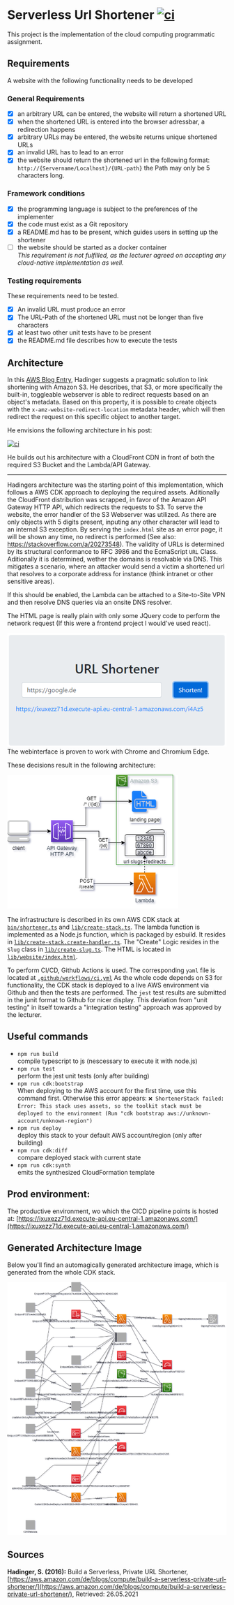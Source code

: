 # Serverless Url Shortener [![ci](https://github.com/LukvonStrom/cloud-serverless-url-shortener/actions/workflows/ci.yml/badge.svg)](https://github.com/LukvonStrom/cloud-serverless-url-shortener/actions/workflows/ci.yml)

This project is the implementation of the cloud computing programmatic assignment.

## Requirements
A website with the following functionality needs to be developed
### General Requirements
- [x] an arbitrary URL can be entered, the website will return a shortened URL
- [x] when the shortened URL is entered into the browser adressbar, a redirection happens
- [x] arbitrary URLs may be entered, the website returns unique shortened URLs
- [x] an invalid URL has to lead to an error
- [x] the website should return the shortened url in the following format: `http://{Servername/Localhost}/{URL-path}` the Path may only be 5 characters long.
### Framework conditions

- [x] the programming language is subject to the preferences of the implementer
- [x] the code must exist as a Git repository
- [x] a README.md has to be present, which guides users in setting up the shortener
- [ ] the website should be started as a docker container    
_This requirement is not fulfilled, as the lecturer agreed on accepting any cloud-native implementation as well._

### Testing requirements
These requirements need to be tested.
- [x] An invalid URL must produce an error
- [x] The URL-Path of the shortened URL must not be longer than five characters
- [x] at least two other unit tests have to be present
- [x] the README.md file describes how to execute the tests

## Architecture

In this [AWS Blog Entry](https://aws.amazon.com/de/blogs/compute/build-a-serverless-private-url-shortener/), Hadinger suggests a pragmatic solution to link shortening with Amazon S3.
He describes, that S3, or more specifically the built-in, toggleable webserver is able to redirect requests based on an object's metadata. Based on this property, it is possible to create objects with the `x-amz-website-redirect-location` metadata header, which will then redirect the request on this specific object to another target.

He envisions the following architecture in his post:

[![ci](https://awscomputeblogimages.s3-us-west-2.amazonaws.com/urlshortener_diagram.png)](https://awscomputeblogimages.s3-us-west-2.amazonaws.com/urlshortener_diagram.png)

He builds out his architecture with a CloudFront CDN in front of both the required S3 Bucket and the Lambda/API Gateway.

--- 

Hadingers architecture was the starting point of this implementation, which follows a AWS CDK approach to deploying the required assets. Aditionally the CloudFront distribution was scrapped, in favor of the Amazon API Gateway HTTP API, which redirects the requests to S3. To serve the website, the error handler of the S3 Webserver was utilized. As there are only objects with 5 digits present, inputing any other character will lead to an internal S3 exception. By serving the `index.html` site as an error page, it will be shown any time, no redirect is performed (See also: https://stackoverflow.com/a/20273548). The validity of URLs is determined by its structural conformance to RFC 3986 and the EcmaScript `URL` Class. Aditionally it is determined, wether the domains is resolvable via DNS. This mitigates a scenario, where an attacker would send a victim a shortened url that resolves to a corporate address for instance (think intranet or other sensitive areas). 

If this should be enabled, the Lambda can be attached to a Site-to-Site VPN and then resolve DNS queries via an onsite DNS resolver.

The HTML page is really plain with only some JQuery code to perform the network request (If this were a frontend project I would've used react).    

![./webinterface.png](./webinterface.png)    
The webinterface is proven to work with Chrome and Chromium Edge.

These decisions result in the following architecture:    

![./final-architecture.png](./final-architecture.png)

The infrastructure is described in its own AWS CDK stack at [`bin/shortener.ts`](../master/bin/shortener.ts) and [`lib/create-stack.ts`](../master/lib/create-stack.ts). The lambda function is implemented as a Node.js function, which is packaged by esbuild. It resides in [`lib/create-stack.create-handler.ts`](../master/lib/create-stack.create-handler.ts). The "Create" Logic resides in the `Slug` class in [`lib/create-slug.ts`](../master/lib/create-slug.ts). The HTML is located in [`lib/website/index.html`](../master/lib/website/index.html). 

To perform CI/CD, Github Actions is used. The corresponding `yaml` file is located at [`.github/workflows/ci.yml`](../master/.github/workflows/ci.yml) As the whole code depends on S3 for functionality, the CDK stack is deployed to a live AWS environment via Github and then the tests are performed. The `jest` test results are submitted in the junit format to Github for nicer display. This deviation from "unit testing" in itself towards a "integration testing" approach was approved by the lecturer.

## Useful commands

 * `npm run build`    
 compile typescript to js (nescessary to execute it with node.js)
 * `npm run test`    
 perform the jest unit tests (only after building)
 * `npm run cdk:bootstrap`    
 When deploying to the AWS account for the first time, use this command first. Otherwise this error appears: ```❌ ShortenerStack failed: Error: This stack uses assets, so the toolkit stack must be deployed to the environment (Run "cdk bootstrap aws://unknown-account/unknown-region")```
 * `npm run deploy`    
 deploy this stack to your default AWS account/region (only after building)
 * `npm run cdk:diff`    
 compare deployed stack with current state
 * `npm run cdk:synth`    
 emits the synthesized CloudFormation template

 ## Prod environment:
 The productive environment, wo which the CICD pipeline points is hosted at: [https://ixuxezz71d.execute-api.eu-central-1.amazonaws.com/](https://ixuxezz71d.execute-api.eu-central-1.amazonaws.com/)

 ## Generated Architecture Image
 Below you'll find an automagically generated architecture image, which is generated from the whole CDK stack.

![./output.png](./output.png)


## Sources
**Hadinger, S. (2016):** Build a Serverless, Private URL Shortener, [https://aws.amazon.com/de/blogs/compute/build-a-serverless-private-url-shortener/](https://aws.amazon.com/de/blogs/compute/build-a-serverless-private-url-shortener/), Retrieved: 26.05.2021
